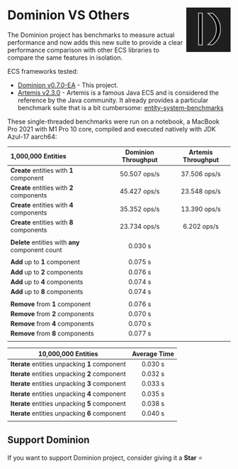# <img src="https://raw.githubusercontent.com/dominion-dev/dominion-dev.github.io/main/dominion-logo-square.png" align="right" width="100"> Dominion VS Others

The Dominion project has benchmarks to measure actual performance and now adds this new suite to provide a clear
performance comparison with other ECS libraries to compare the same features in isolation.

ECS frameworks tested:

* [Dominion v0.7.0-EA](https://github.com/dominion-dev/dominion-ecs-java) - This project.
* [Artemis v2.3.0](https://github.com/junkdog/artemis-odb) - Artemis is a famous Java ECS and is considered the
  reference by the Java community. It already provides a particular benchmark suite that is a bit
  cumbersome: [entity-system-benchmarks](https://github.com/junkdog/entity-system-benchmarks)

These single-threaded benchmarks were run on a notebook, a MacBook Pro 2021 with M1 Pro 10 core, compiled and executed
natively with JDK Azul-17 aarch64:

| 1,000,000 Entities                               | Dominion Throughput | Artemis Throughput |
|:-------------------------------------------------|:-------------------:|:------------------:|
| **Create** entities with **1** component         |    50.507 ops/s     |    37.506 ops/s    |
| **Create** entities with **2** components        |    45.427 ops/s     |    23.548 ops/s    |
| **Create** entities with **4** components        |    35.352 ops/s     |    13.390 ops/s    |
| **Create** entities with **8** components        |    23.734 ops/s     |    6.202 ops/s     |
|                                                  |                     |                    |
| **Delete** entities with **any** component count |       0.030 s       |                    |
|                                                  |                     |                    |
| **Add** up to **1** component                    |       0.075 s       |                    |
| **Add** up to **2** components                   |       0.076 s       |                    |
| **Add** up to **4** components                   |       0.074 s       |                    |
| **Add** up to **8** components                   |       0.074 s       |                    |
|                                                  |                     |                    |
| **Remove** from **1** component                  |       0.076 s       |                    |
| **Remove** from **2** components                 |       0.070 s       |                    |
| **Remove** from **4** components                 |       0.070 s       |                    |
| **Remove** from **8** components                 |       0.077 s       |                    |
|                                                  |                     |                    |

| 10,000,000 Entities                            | Average Time |
|------------------------------------------------|:------------:|
| **Iterate** entities unpacking **1** component |   0.030 s    |
| **Iterate** entities unpacking **2** component |   0.032 s    |
| **Iterate** entities unpacking **3** component |   0.033 s    |
| **Iterate** entities unpacking **4** component |   0.035 s    |
| **Iterate** entities unpacking **5** component |   0.038 s    |
| **Iterate** entities unpacking **6** component |   0.040 s    |
|                                                |              |

## Support Dominion

If you want to support Dominion project, consider giving it a **Star** ⭐️
